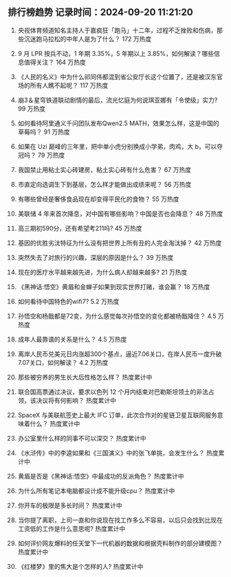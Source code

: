 
## 排行榜趋势 记录时间：2024-09-20 11:21:20
  
  1. 央视体育频道知名主持人于嘉疯狂「跑马」十二年，过程不乏挫败和伤病，那些沉迷跑马拉松的中年人是为了什么？ 172 万热度
    
  2. 9 月 LPR 按兵不动，1 年期 3.35%，5 年期以上 3.85%，如何解读？哪些信息值得关注？ 164 万热度
    
  3. 《人民的名义》中为什么祁同伟都混到省公安厅长这个位置了，还是被汉东官场的所有人瞧不起呢？ 117 万热度
    
  4. 崩3＆星穹铁道联动剧情的最后，流光忆庭为何说琪亚娜有「令使级」实力? 99 万热度
    
  5. 如何看待阿里通义千问团队发布Qwen2.5 MATH，效果怎么样，这是中国的草莓吗？ 91 万热度
    
  6. 如果在 Uzi 巅峰的三年里，把中单小虎分别换成小学弟，肉鸡，大 b，可以夺冠吗？ 79 万热度
    
  7. 我国禁止用粘土实心砖建房，粘土实心砖有什么危害？ 67 万热度
    
  8. 市直定向选调生下到基层，怎么样才能做出成绩来呢？ 56 万热度
    
  9. 有哪些曾经是奢侈食品现在却变得平民化的食物？ 55 万热度
    
  10. 美联储 4 年来首次降息，对中国有哪些影响？中国是否也会降息？ 48 万热度
    
  11. 高三期初590分，还有希望考211吗? 45 万热度
    
  12. 基因的优胜劣汰特征为什么没有把世界上所有丑的人完全淘汰掉？ 42 万热度
    
  13. 突然失去了对旅行的兴趣，深层的原因是什么？ 39 万热度
    
  14. 现在的医疗水平越来越先进，为什么病人却越来越多? 21 万热度
    
  15. 《黑神话:悟空》黄眉和金蝉子如果到现实世界打赌，谁会赢？ 18 万热度
    
  16. 如何看待中国特色的wifi7? 5.2 万热度
    
  17. 孙悟空和杨戬都是72变，为什么感觉每次孙悟空的变化都被杨戬降住？ 4.5 万热度
    
  18. 成年人最靠谱的关系是什么？ 4.5 万热度
    
  19. 离岸人民币兑美元日内涨超300个基点，逼近7.06关口，在岸人民币一度升破7.07关口，如何解读？ 4.2 万热度
    
  20. 那些被穷养的男生长大后性格怎么样？ 热度累计中
    
  21. 联合国高票通过决议，要求以色列 12 个月内结束对巴勒斯坦领土的非法占领，该决议将有何影响？ 热度累计中
    
  22. SpaceX 与美联航签史上最大 IFC 订单，此次合作对的星链卫星互联网服务意味着什么？ 热度累计中
    
  23. 办公室里什么样的同事不可以深交？ 热度累计中
    
  24. 《水浒传》中的李逵如果和《三国演义》中的张飞单挑，会发生什么？ 热度累计中
    
  25. 黄眉是否是《黑神话:悟空》中最成功的反派角色？ 热度累计中
    
  26. 为什么所有笔记本电脑都设计成不能升级cpu？ 热度累计中
    
  27. 你开车的极限是多长时间？ 热度累计中
    
  28. 当你提了离职，上司一直和你说现在找工作多么不容易，以后只会找到比现在工资低的工作是什么意思呢? 热度累计中
    
  29. 如何评价网友爆料的任天堂下一代机器的数据和根据壳料制作的部分建模图？ 热度累计中
    
  30. 《红楼梦》里的焦大是个怎样的人? 热度累计中
    
